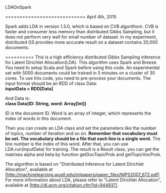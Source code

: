 LDAOnSpark

============================
April 4th, 2015

Spark adds LDA in version 1.3.0, which is based on CVB algorithom. CVB is faster and consumer less memory than distributed Gibbs Sampling, but it does not perform very well for small number of dataset. In my experiment, distributed GS provides more accurate result on a dataset contains 20,000 documents.

==========
This is a high efficiency distributed Gibbs Sampling inference for Latent Dirichlet Allocation(LDA). This algorithm uses Spark and Breeze. You need to setup Scala and Spark before using this code. An experimental set with 5000 documents could be trained in 5 minutes on a cluster of 30 cores. To use this code, you need to pre-process your documents. The input format should be an RDD of class Data:  
**inputData = RDD[Data]**  
  
And Data is:  
**class Data(ID: String, word: Array[Int])**  
  
ID is the document ID. Word is an array of integer, which represents the index of words in this document.  
  
Then you can create an LDA class and set the parameters like the number of topics, number of iteration and so on. **Remember that vocabulary must be set. The vocabulary should be a file that each line is a single word.** The line number is the index of this word. After that, you can use LDA.run(inputData) for training. The result is a Result class, you can get the matrixes alpha and beta by function getDocTopicProb and getTopicVocProb.  
  
The algorithm is based on "Distributed Inference for Latent Dirichlet Allocation", available at
 [http://machinelearning.wustl.edu/mlpapers/paper_files/NIPS2007_672.pdf]
For more information about LDA, please refer to "Latent Dirichlet Allocation", available at
 [http://dl.acm.org/citation.cfm?id=944937]
